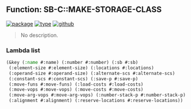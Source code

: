 ## Function: SB-C::MAKE-STORAGE-CLASS
[![package](https://img.shields.io/badge/Package-SB--C-5f9ea0.svg?style=social&colorA=999999)](../) [![type](https://img.shields.io/badge/Type-Function-5f9ea0.svg?style=social&colorA=999999)](../#function) [![github](https://img.shields.io/badge/GitHub-View_the_source-5f9ea0.svg?style=social&colorA=999999&logo=github)](https://github.com/sbcl/sbcl/blob/master/src/compiler/vop.lisp/) 

> No description.

### Lambda list
```cl
(&key (:name #:name) (:number #:number) (:sb #:sb)
 (:element-size #:element-size) (:locations #:locations)
 (:operand-size #:operand-size) (:alternate-scs #:alternate-scs)
 (:constant-scs #:constant-scs) (:save-p #:save-p)
 (:move-funs #:move-funs) (:load-costs #:load-costs)
 (:move-vops #:move-vops) (:move-costs #:move-costs)
 (:move-arg-vops #:move-arg-vops) (:number-stack-p #:number-stack-p)
 (:alignment #:alignment) (:reserve-locations #:reserve-locations))
```

